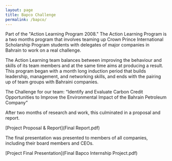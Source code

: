 ```yaml
---
layout: page
title: Bapco Challenge
permalink: /bapco/
---
```


Part of the "Action Learning Program 2008." The Action Learning
Program is a two months program that involves teaming up Crown Prince
International Scholarship Program students with delegates of major
companies in Bahrain to work on a real challenge.

The Action Learning team balances between improving the behaviour and
skills of its team members and at the same time aims at producing a
result. This program began with a month long induction period that
builds leadership, management, and networking skills, and ends with
the pairing up of team groups with Bahraini companies.

The Challenge for our team: “Identify and Evaluate Carbon Credit
Opportunities to Improve the Environmental Impact of the Bahrain
Petroleum Company”

After two months of research and work, this culminated in a proposal
and report.

[Project Proposal & Report](Final Report.pdf)

The final presentation was presented to members of all companies,
including their board members and CEOs.

[Project Final Presentation](Final Bapco Internship Project.pdf)
